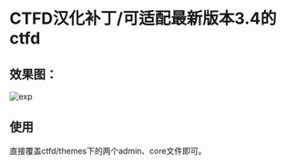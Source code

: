# CTFD汉化补丁/可适配最新版本3.4的ctfd
## 效果图：
![exp](https://user-images.githubusercontent.com/88893395/129918166-fbcbd87d-8753-4ab2-98a0-586bb8ccc949.png)

## 使用
直接覆盖ctfd/themes下的两个admin、core文件即可。
